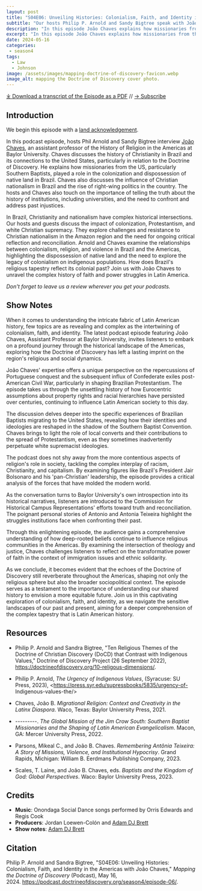 ```yaml
---
layout: post
title: "S04E06: Unveiling Histories: Colonialism, Faith, and Identity in the Americas with João Chaves" 
subtitle: "Our hosts Philip P. Arnold and Sandy Bigtree speak with João Chaves"
description: "In this episode João Chaves explains how missionaries from the US, particularly Southern Baptists, played a role in the colonization and dispossession of native land in Brazil."
excerpt: "In this episode João Chaves explains how missionaries from the US, particularly Southern Baptists, played a role in the colonization and dispossession of native land in Brazil."
date: 2024-05-16
categories: 
 - season4
tags: 
  - Law
  - Johnson
image: /assets/images/mapping-doctrine-of-discovery-favicon.webp
image_alt: mapping the Doctrine of Discovery cover photo.
---
```


<div id="buzzsprout-player-15041048"></div><script src="https://www.buzzsprout.com/1926214/15041048-s04e06-unveiling-histories-colonialism-faith-and-identity-in-the-americas-with-joao-chaves.js?container_id=buzzsprout-player-15041048&player=small" type="text/javascript" charset="utf-8"></script>

[⤓ Download a transcript of the Episode as a PDF](/assets/pdfs/S04E06_Unveiling_Histories_Colonialism,_Faith,_and_Identity_in_the_Americas_with_Joao_Chaves.pdf) // [→ Subscribe](/subscribe/)
  
## Introduction
We begin this episode with a [land acknowledgement](https://podcast.doctrineofdiscovery.org/land/).

In this podcast episode, hosts Phil Arnold and Sandy Bigtree interview [João Chaves](https://religion.artsandsciences.baylor.edu/person/joao-chaves-phd), an assistant professor of the History of Religion in the Americas at Baylor University. Chaves discusses the history of Christianity in Brazil and its connections to the United States, particularly in relation to the Doctrine of Discovery. He explains how missionaries from the US, particularly Southern Baptists, played a role in the colonization and dispossession of native land in Brazil. Chaves also discusses the influence of Christian nationalism in Brazil and the rise of right-wing politics in the country. The hosts and Chaves also touch on the importance of telling the truth about the history of institutions, including universities, and the need to confront and address past injustices.

In Brazil, Christianity and nationalism have complex historical intersections. Our hosts and guests discuss the impact of colonization, Protestantism, and white Christian supremacy. They explore challenges and resistance to Christian nationalism in the Amazon region and the need for ongoing critical reflection and reconciliation. Arnold and Chaves examine the relationships between colonialism, religion, and violence in Brazil and the Americas, highlighting the dispossession of native land and the need to explore the legacy of colonialism on indigenous populations. How does Brazil's religious tapestry reflect its colonial past? Join us with João Chaves to unravel the complex history of faith and power struggles in Latin America.

*Don't forget to leave us a review wherever you get your podcasts.*

## Show Notes
When it comes to understanding the intricate fabric of Latin American history, few topics are as revealing and complex as the intertwining of colonialism, faith, and identity. The latest podcast episode featuring João Chaves, Assistant Professor at Baylor University, invites listeners to embark on a profound journey through the historical landscape of the Americas, exploring how the Doctrine of Discovery has left a lasting imprint on the region's religious and social dynamics.

João Chaves' expertise offers a unique perspective on the repercussions of Portuguese conquest and the subsequent influx of Confederate exiles post-American Civil War, particularly in shaping Brazilian Protestantism. The episode takes us through the unsettling history of how Eurocentric assumptions about property rights and racial hierarchies have persisted over centuries, continuing to influence Latin American society to this day.

The discussion delves deeper into the specific experiences of Brazilian Baptists migrating to the United States, revealing how their identities and ideologies are reshaped in the shadow of the Southern Baptist Convention. Chaves brings to light the role of local converts and their contributions to the spread of Protestantism, even as they sometimes inadvertently perpetuate white supremacist ideologies.

The podcast does not shy away from the more contentious aspects of religion's role in society, tackling the complex interplay of racism, Christianity, and capitalism. By examining figures like Brazil's President Jair Bolsonaro and his 'pan-Christian' leadership, the episode provides a critical analysis of the forces that have molded the modern world.

As the conversation turns to Baylor University's own introspection into its historical narratives, listeners are introduced to the Commission for Historical Campus Representations' efforts toward truth and reconciliation. The poignant personal stories of Antonio and Antonia Teixeira highlight the struggles institutions face when confronting their past.

Through this enlightening episode, the audience gains a comprehensive understanding of how deep-rooted beliefs continue to influence religious communities in the Americas. By examining the intersection of theology and justice, Chaves challenges listeners to reflect on the transformative power of faith in the context of immigration issues and ethnic solidarity.

As we conclude, it becomes evident that the echoes of the Doctrine of Discovery still reverberate throughout the Americas, shaping not only the religious sphere but also the broader sociopolitical context. The episode serves as a testament to the importance of understanding our shared history to envision a more equitable future. Join us in this captivating exploration of colonialism, faith, and identity, as we navigate the sensitive landscapes of our past and present, aiming for a deeper comprehension of the complex tapestry that is Latin American history.

## Resources
- Philip P. Arnold and Sandra Bigtree, "Ten Religious Themes of the Doctrine of Christian Discovery (DoCD) that Contrast with Indigenous Values," Doctrine of Discovery Project (26 September 2022), <https://doctrineofdiscovery.org/10-religous-dimensions/>.

- Philip P. Arnold, _The Urgency of Indigenous Values_, (Syracuse: SU Press, 2023), <https://press.syr.edu/supressbooks/5835/urgency-of- Indigenous-values-the/>

- Chaves, João B. *Migrational Religion: Context and Creativity in the Latinx Diaspora*. Waco, Texas: Baylor University Press, 2021.

- ---------. *The Global Mission of the Jim Crow South: Southern Baptist Missionaries and the Shaping of Latin American Evangelicalism*. Macon, GA: Mercer University Press, 2022.

- Parsons, Mikeal C., and João B. Chaves. *Remembering Antônia Teixeira: A Story of Missions, Violence, and Institutional Hypocrisy*. Grand Rapids, Michigan: William B. Eerdmans Publishing Company, 2023.

- Scales, T. Laine, and João B. Chaves, eds. *Baptists and the Kingdom of God: Global Perspectives*. Waco: Baylor University Press, 2023.

## Credits

- **Music**: Onondaga Social Dance songs performed by Orris Edwards and Regis Cook
- **Producers**: Jordan Loewen-Colón and [Adam DJ Brett](https://adamdjbrett.com)
- **Show notes**: [Adam DJ Brett](https://adamdjbrett.com)

## Citation

Philip P. Arnold and Sandra Bigtree, "S04E06: Unveiling Histories: Colonialism, Faith, and Identity in the Americas with João Chaves," _Mapping the Doctrine of Discovery_ (Podcast), May 16, 2024. <https://podcast.doctrineofdiscovery.org/season4/episode-06/>.
